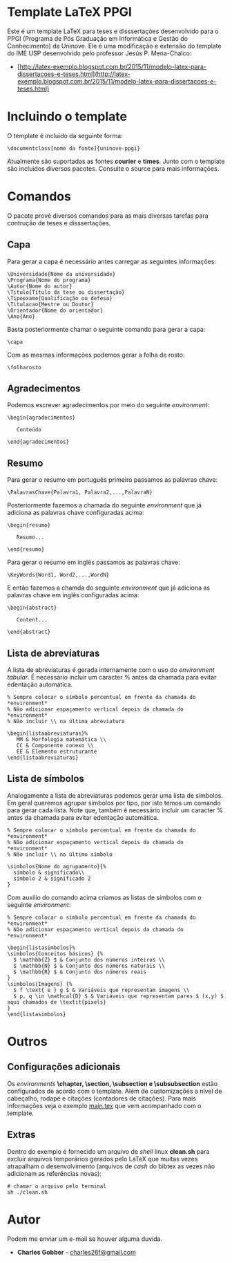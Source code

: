 # Template LaTeX PPGI

Este é um template LaTeX para teses e disssertações desenvolvido para o PPGI (Programa de Pós Graduação em Informática e Gestão do Conhecimento) da Uninove. Ele é uma modificação e extensão do template do IME USP desenvolvido pelo professor Jesús P. Mena-Chalco:

* [http://latex-exemplo.blogspot.com.br/2015/11/modelo-latex-para-dissertacoes-e-teses.html](http://latex-exemplo.blogspot.com.br/2015/11/modelo-latex-para-dissertacoes-e-teses.html)

# Incluindo o template

O template é incluido da seguinte forma:

```
\documentclass[nome da fonte]{uninove-ppgi}
```

Atualmente são suportadas as fontes **courier** e **times**. Junto com o template são incluidos diversos pacotes. Consulte o source para mais informações.

# Comandos

O pacote provê diversos comandos para as mais diversas tarefas para contrução de teses e disssertações.

## Capa

Para gerar a capa é necessário antes carregar as seguintes informações:

```
\Universidade{Nome da universidade}
\Programa{Nome do programa}
\Autor{Nome do autor}
\Titulo{Título da tese ou dissertação}
\Tipoexame{Qualificação ou defesa}
\Titulacao{Mestre ou Doutor}
\Orientador{Nome do orientador}
\Ano{Ano}
```

Basta posteriormente chamar o seguinte comando para gerar a capa:

```
\capa
```

Com as mesmas informações podemos gerar a folha de rosto:

```
\folharosto
```

## Agradecimentos

Podemos escrever agradecimentos por meio do seguinte *environment*:
```
\begin{agradecimentos}

   Conteúdo

\end{agradecimentos}
```

## Resumo

Para gerar o resumo em português primeiro passamos as palavras chave:

```
\PalavrasChave{Palavra1, Palavra2,...,PalavraN}
```

Posteriormente fazemos a chamada do seguinte *environment* que já adiciona as palavras chave configuradas acima:

```
\begin{resumo}

   Resumo...	

\end{resumo}
```

Para gerar o resumo em inglês passamos as palavras chave:

```
\KeyWords{Word1, Word2,...,WordN}
```

E então fazemos a chamda do seguinte *environment* que já adiciona as palavras chave em inglês configuradas acima:

```
\begin{abstract}

   Content...

\end{abstract}
```

## Lista de abreviaturas

A lista de abreviaturas é gerada internamente com o uso do *environment tabular*. É necessário incluir um caracter % antes da chamada para evitar edentação automática.

```
% Sempre colocar o símbolo percentual em frente da chamada do *environment*
% Não adicionar espaçamento vertical depois da chamada do *environment*
% Não incluir \\ na última abreviatura

\begin{listaabreviaturas}%
   MM & Morfologia matemática \\
   CC & Componente conexo \\
   EE & Elemento estruturante
\end{listaabreviaturas}
```

## Lista de símbolos

Analogamente a lista de abreviaturas podemos gerar uma lista de símbolos. Em geral queremos agrupar símbolos por tipo, por isto temos um comando para gerar cada lista. Note que, também é necessário incluir um caracter % antes da chamada para evitar edentação automática.

```
% Sempre colocar o símbolo percentual em frente da chamada do *environment*
% Não adicionar espaçamento vertical depois da chamada do *environment*
% Não incluir \\ no último símbolo

\simbolos{Nome do agrupamento}{%
  símbolo & significado\\
  símbolo 2 & significado 2
}
```

Com auxilio do comando acima criamos as listas de símbolos com o seguinte *environment*:

```
% Sempre colocar o símbolo percentual em frente da chamada do *environment*
% Não adicionar espaçamento vertical depois da chamada do *environment*

\begin{listasimbolos}%
\simbolos{Conceitos básicos} {%
  $ \mathbb{Z} $ & Conjunto dos números inteiros \\
  $ \mathbb{N} $ & Conjunto dos números naturais \\
  $ \mathbb{R} $ & Conjunto dos números reais
}
\simbolos{Imagens} {%
  $ f \text{ e } g $ & Variáveis que representam imagens \\
  $ p, q \in \mathcal{D} $ & Variáveis que representam pares $ (x,y) $ aqui chamados de \textit{pixels}
}
\end{listasimbolos}
```
# Outros

## Configurações adicionais

Os *environments* **\chapter, \section, \subsection e \subsubsection** estão configurados de acordo com o template. Além de customizações a nível de cabeçalho, rodapé e citações (contadores de citações). Para mais informações veja o exemplo [main.tex](https://github.com/gobber/uninove-ppgi-latex/main.tex) que vem acompanhado com o template.

## Extras

Dentro do exemplo é fornecido um arquivo de *shell* linux **clean.sh** para excluir arquivos temporários gerados pelo LaTeX que muitas vezes atrapalham o desenvolvimento (arquivos de *cash* do bibtex as vezes não adicionam as referências novas):
```
# chamar o arquivo pelo terminal
sh ./clean.sh
```

# Autor

Podem me enviar um e-mail se houver alguma duvida.

* **Charles Gobber** - charles26f@gmail.com


